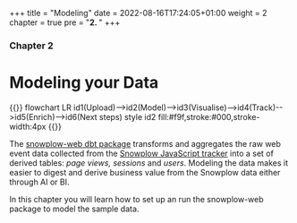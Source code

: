 +++
title = "Modeling"
date = 2022-08-16T17:24:05+01:00
weight = 2
chapter = true
pre = "<b>2. </b>"
+++

### Chapter 2

# Modeling your Data

{{<mermaid>}}
flowchart LR
    id1(Upload)-->id2(Model)-->id3(Visualise)-->id4(Track)-->id5(Enrich)-->id6(Next steps)
    style id2 fill:#f9f,stroke:#000,stroke-width:4px
{{</mermaid >}}


The [snowplow-web dbt package](https://hub.getdbt.com/snowplow/snowplow_web/latest/) transforms and aggregates the raw web event data collected from the [Snowplow JavaScript tracker](https://github.com/snowplow/snowplow-javascript-tracker) into a set of derived tables: *page views, sessions* and *users*. Modeling the data makes it easier to digest and derive business value from the Snowplow data either through AI or BI.

In this chapter you will learn how to set up an run the snowplow-web package to model the sample data.
